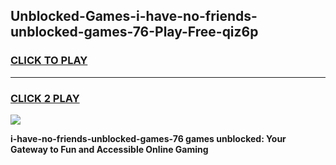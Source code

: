 
## Unblocked-Games-i-have-no-friends-unblocked-games-76-Play-Free-qiz6p
<h3>
<a href="https://premium76.site?title=i-have-no-friends-unblocked-games-76&ref=24M">CLICK TO PLAY</a></h3>
<hr>

<h3>
<a href="https://premium76.site?title=i-have-no-friends-unblocked-games-76&ref=24M">CLICK 2 PLAY</a>
  
</h3>

<a href="https://premium76.site?title=i-have-no-friends-unblocked-games-76&ref=24M"><img src="https://clearcache.store/games.png"></a>


**i-have-no-friends-unblocked-games-76 games unblocked: Your Gateway to Fun and Accessible Online Gaming**
